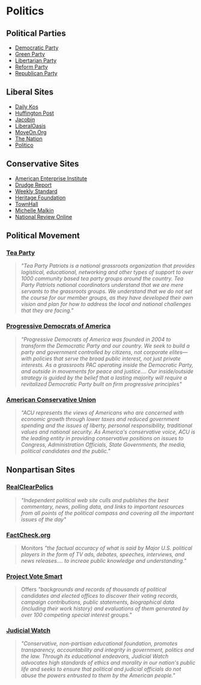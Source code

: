 # Politics

## Political Parties

* [Democratic Party](http://www.democrats.org/)
* [Green Party](http://www.gp.org/)
* [Libertarian Party](http://www.lp.org/)
* [Reform Party](http://www.reformparty.org/)
* [Republican Party](http://www.gop.com/)

## Liberal Sites

* [Daily Kos](http://dailykos.com/)
* [Huffington Post](http://www.huffingtonpost.com/)
* [Jacobin](https://jacobinmag.com/)
* [LiberalOasis](http://liberaloasis.com/)
* [MoveOn.Org](http://moveon.org/)
* [The Nation](http://www.thenation.com/)
* [Politico](http://www.politico.com/)

## Conservative Sites

* [American Enterprise Institute](http://www.aei.org/)
* [Drudge Report](http://drudgereport.com/)
* [Weekly Standard](http://weeklystandard.com/)
* [Heritage Foundation](http://www.heritage.org/)
* [TownHall](http://townhall.com/)
* [Michelle Malkin](http://michellemalkin.com/)
* [National Review Online](http://nationalreview.com/)

## Political Movement

### [Tea Party](http://www.teapartypatriots.org/)

> _"Tea Party Patriots is a national grassroots organization that provides logistical, educational, networking and other types of support to over 1000 community based tea party groups around the country. Tea Party Patriots national coordinators understand that we are mere servants to the grassroots groups. We understand that we do not set the course for our member groups, as they have developed their own vision and plan for how to address the local and national challenges that they are facing."_

### [Progressive Democrats of America](http://www.pdamerica.org/)

> _"Progressive Democrats of America was founded in 2004 to transform the Democratic Party and our country. We seek to build a party and government controlled by citizens, not corporate elites—with policies that serve the broad public interest, not just private interests. As a grassroots PAC operating inside the Democratic Party, and outside in movements for peace and justice.... Our inside/outside strategy is guided by the belief that a lasting majority will require a revitalized Democratic Party built on firm progressive principles"_

### [American Conservative Union](http://conservative.org/)

> _"ACU represents the views of Americans who are concerned with economic growth through lower taxes and reduced government spending and the issues of liberty, personal responsibility, traditional values and national security. As America's conservative voice, ACU is the leading entity in providing conservative positions on issues to Congress, Administration Officials, State Governments, the media, political candidates and the public."_

## Nonpartisan Sites

### [RealClearPolics](http://www.realclearpolitics.com/)

> _"Independent political web site culls and publishes the best commentary, news, polling data, and links to important resources from all points of the political compass and covering all the important issues of the day"_

### [FactCheck.org](http://factcheck.org/)

> Monitors _"the factual accuracy of what is said by Major U.S. political players in the form of TV ads, debates, speeches, interviews, and news releases.... to increae public knowledge and understanding."_

### [Project Vote Smart](http://votesmart.org/)

> Offers _"backgrounds and records of thousands of political candidates and elected offices to discover their voting records, campaign contributions, public statements, biographical data \(including their work history\) and evaluations of them generated by over 100 competing special interest groups."_

### [Judicial Watch](http://www.judicialwatch.org/)

> _"Conservative, non-partisan educational foundation, promotes transparency, accountability and integrity in government, politics and the law. Through its educational endeavors, Judicial Watch advocates high standards of ethics and morality in our nation's public life and seeks to ensure that political and judicial officials do not abuse the powers entrusted to them by the American people."_



